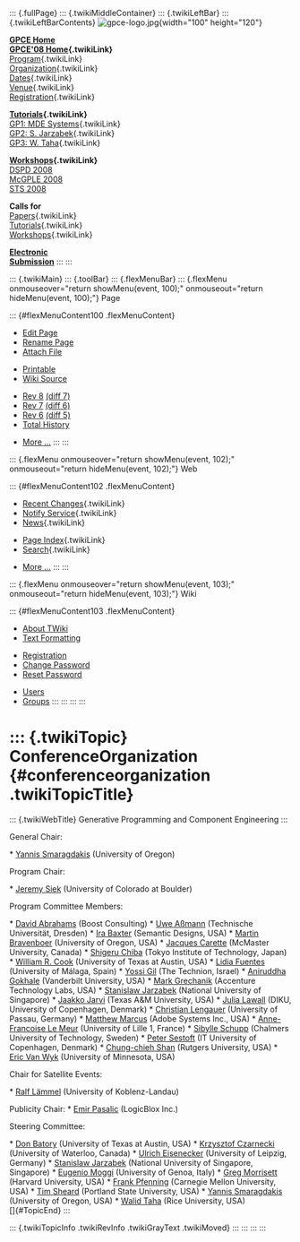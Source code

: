 ::: {.fullPage}
::: {.twikiMiddleContainer}
::: {.twikiLeftBar}
::: {.twikiLeftBarContents}
![gpce-logo.jpg](../pub/GPCE08/WebLeftBar/gpce-logo.jpg){width="100"
height="120"}

**[GPCE Home](http://www.gpce.org/)**\
**[GPCE\'08 Home](WebHome){.twikiLink}**\
[Program](ConferenceProgram){.twikiLink}\
[Organization](ConferenceOrganization){.twikiLink}\
[Dates](ImportantDates){.twikiLink}\
[Venue](ConferenceVenue){.twikiLink}\
[Registration](ConferenceRegistration){.twikiLink}

**[Tutorials](GpceTutorials){.twikiLink}**\
[GP1: MDE Systems](MdeTutorial){.twikiLink}\
[GP2: S. Jarzabek](PowerGenericsTutorial){.twikiLink}\
[GP3: W. Taha](MultiStageProgrammingTutorial){.twikiLink}

**[Workshops](GpceWorkshops){.twikiLink}**\
[DSPD 2008](http://www.labri.fr/perso/reveille/DSPD/2008/)\
[McGPLE
2008](http://www.infosun.fim.uni-passau.de/cl/staff/apel/McGPLE2008/index.html)\
[STS 2008](../Sts/STS08)

**Calls for**\
[Papers](CallForPapers){.twikiLink}\
[Tutorials](CallForTutorials){.twikiLink}\
[Workshops](CallForWorkshops){.twikiLink}

**[Electronic\
Submission](http://www.easychair.org/conferences/?conf=gpce2008)**
:::
:::

::: {.twikiMain}
::: {.toolBar}
::: {.flexMenuBar}
::: {.flexMenu onmouseover="return showMenu(event, 100);" onmouseout="return hideMenu(event, 100);"}
Page

::: {#flexMenuContent100 .flexMenuContent}
-   [Edit
    Page](http://www.program-transformation.org/edit/GPCE08/ConferenceOrganization?t=1536827521)
-   [Rename
    Page](http://www.program-transformation.org/rename/GPCE08/ConferenceOrganization)
-   [Attach
    File](http://www.program-transformation.org/attach/GPCE08/ConferenceOrganization)

<!-- -->

-   [Printable](http://www.program-transformation.org/view/GPCE08/ConferenceOrganization?skin=print.pattern)
-   [Wiki
    Source](http://www.program-transformation.org/view/GPCE08/ConferenceOrganization?skin=text&raw=on&contenttype=text/plain)

<!-- -->

-   [Rev
    8](http://www.program-transformation.org/view/GPCE08/ConferenceOrganization?rev=1.8)
    [(diff 7)](http://www.program-transformation.org/rdiff/GPCE08/ConferenceOrganization?rev1=1.8&rev2=1.7)
-   [Rev
    7](http://www.program-transformation.org/view/GPCE08/ConferenceOrganization?rev=1.7)
    [(diff 6)](http://www.program-transformation.org/rdiff/GPCE08/ConferenceOrganization?rev1=1.7&rev2=1.6)
-   [Rev
    6](http://www.program-transformation.org/view/GPCE08/ConferenceOrganization?rev=1.6)
    [(diff 5)](http://www.program-transformation.org/rdiff/GPCE08/ConferenceOrganization?rev1=1.6&rev2=1.5)
-   [Total
    History](http://www.program-transformation.org/rdiff/GPCE08/ConferenceOrganization)

<!-- -->

-   [More
    \...](http://www.program-transformation.org/oops/GPCE08/ConferenceOrganization?template=oopsmore&param1=1.8&param2=1.8)
:::
:::

::: {.flexMenu onmouseover="return showMenu(event, 102);" onmouseout="return hideMenu(event, 102);"}
Web

::: {#flexMenuContent102 .flexMenuContent}
-   [Recent Changes](WebChanges){.twikiLink}
-   [Notify Service](WebNotify){.twikiLink}
-   [News](WebNews){.twikiLink}

<!-- -->

-   [Page Index](WebIndex){.twikiLink}
-   [Search](WebSearch){.twikiLink}

<!-- -->

-   [More
    \...](http://www.program-transformation.org/oops/GPCE08/ConferenceOrganization?template=oopsmore&param1=1.8&param2=1.8)
:::
:::

::: {.flexMenu onmouseover="return showMenu(event, 103);" onmouseout="return hideMenu(event, 103);"}
Wiki

::: {#flexMenuContent103 .flexMenuContent}
-   [About
    TWiki](http://www.program-transformation.org/view/TWiki/WebHome)
-   [Text
    Formatting](http://www.program-transformation.org/view/TWiki/TextFormattingRules)

<!-- -->

-   [Registration](http://www.program-transformation.org/view/TWiki/TWikiRegistration)
-   [Change
    Password](http://www.program-transformation.org/view/TWiki/ChangePassword)
-   [Reset
    Password](http://www.program-transformation.org/view/TWiki/ResetPassword)

<!-- -->

-   [Users](http://www.program-transformation.org/view/Main/TWikiUsers)
-   [Groups](http://www.program-transformation.org/view/Main/TWikiGroups)
:::
:::
:::
:::

::: {.twikiTopic}
ConferenceOrganization {#conferenceorganization .twikiTopicTitle}
======================

::: {.twikiWebTitle}
Generative Programming and Component Engineering
:::

General Chair:

\* [Yannis Smaragdakis](http://www.cs.uoregon.edu/~yannis/) (University
of Oregon)

Program Chair:

\* [Jeremy Siek](http://ece.colorado.edu/~siek/) (University of Colorado
at Boulder)

Program Committee Members:

\* [David Abrahams](http://www.boost-consulting.com/about/people) (Boost
Consulting) \* [Uwe Aßmann](http://st.inf.tu-dresden.de/) (Technische
Universität, Dresden) \* [Ira
Baxter](http://www.semdesigns.com/Company/People/idbaxter/) (Semantic
Designs, USA) \* [Martin Bravenboer](http://martin.bravenboer.name/)
(University of Oregon, USA) \* [Jacques
Carette](http://www.cas.mcmaster.ca/~carette) (McMaster University,
Canada) \* [Shigeru Chiba](http://www.csg.is.titech.ac.jp/~chiba/)
(Tokyo Institute of Technology, Japan) \* [William R.
Cook](http://www.cs.utexas.edu/~wcook/) (University of Texas at Austin,
USA) \* [Lidia Fuentes](http://www.lcc.uma.es/~lff/fuentes-en.html)
(University of Málaga, Spain) \* [Yossi
Gil](http://www.cs.technion.ac.il/~yogi/) (The Technion, Israel) \*
[Aniruddha Gokhale](http://www.dre.vanderbilt.edu/~gokhale/) (Vanderbilt
University, USA) \* [Mark Grechanik](http://www.markgrechanik.com/)
(Accenture Technology Labs, USA) \* [Stanislaw
Jarzabek](http://www.comp.nus.edu.sg/~stan/) (National University of
Singapore) \* [Jaakko Jarvi](http://parasol.tamu.edu/~jarvi/) (Texas A&M
University, USA) \* [Julia Lawall](http://www.diku.dk/~julia/) (DIKU,
University of Copenhagen, Denmark) \* [Christian
Lengauer](http://www.fmi.uni-passau.de/cl/) (University of Passau,
Germany) \* [Matthew Marcus](http://www.emarcus.org/) (Adobe Systems
Inc., USA) \* [Anne-Francoise Le Meur](http://www.lifl.fr/~lemeur)
(University of Lille 1, France) \* [Sibylle
Schupp](http://www.cs.chalmers.se/~schupp/) (Chalmers University of
Technology, Sweden) \* [Peter
Sestoft](http://www.itu.dk/people/sestoft/index.html) (IT University of
Copenhagen, Denmark) \* [Chung-chieh
Shan](http://www.cs.rutgers.edu/~ccshan/) (Rutgers University, USA) \*
[Eric Van Wyk](http://www-users.cs.umn.edu/~evw/) (University of
Minnesota, USA)

Chair for Satellite Events:

\* [Ralf Lämmel](http://www.uni-koblenz.de/~laemmel/) (University of
Koblenz-Landau)

Publicity Chair: \* [Emir Pasalic](http://www.cs.rice.edu/~pasalic)
(LogicBlox Inc.)

Steering Committee:

\* [Don Batory](http://www.cs.utexas.edu/users/dsb/) (University of
Texas at Austin, USA) \* [Krzysztof
Czarnecki](http://www.swen.uwaterloo.ca/~kczarnec/) (University of
Waterloo, Canada) \* [Ulrich
Eisenecker](http://www.informatik.fh-kl.de/~eisenecker/) (University of
Leipzig, Germany) \* [Stanislaw
Jarzabek](http://www.comp.nus.edu.sg/~stan/) (National University of
Singapore, Singapore) \* [Eugenio
Moggi](http://www.disi.unige.it/person/MoggiE/) (University of Genoa,
Italy) \* [Greg Morrisett](http://www.eecs.harvard.edu/~greg/) (Harvard
University, USA) \* [Frank Pfenning](http://www.cs.cmu.edu/~fp/)
(Carnegie Mellon University, USA) \* [Tim
Sheard](http://www.cs.pdx.edu/~sheard/) (Portland State University, USA)
\* [Yannis Smaragdakis](http://www.cs.uoregon.edu/~yannis/) (University
of Oregon, USA) \* [Walid Taha](http://www.cs.rice.edu/~taha) (Rice
University, USA)\
[]{#TopicEnd}
:::

::: {.twikiTopicInfo .twikiRevInfo .twikiGrayText .twikiMoved}
:::
:::
:::
:::
